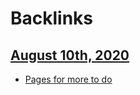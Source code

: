 
# Backlinks
## [August 10th, 2020](<August 10th, 2020.md>)
- [Pages for more to do](<Pages for more to do.md>)

